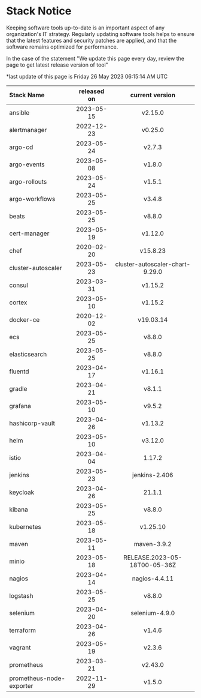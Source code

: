 # Stack Notice  
  

Keeping software tools up-to-date is an important aspect of any organization's IT strategy. Regularly updating software tools helps to ensure that the latest features and security patches are applied, and that the software remains optimized for performance.

In the case of the statement "We update this page every day, review the page to get latest release version of tool"  

*last update of this page is Friday 26 May 2023 06:15:14 AM UTC

<center>

| Stack Name | released on    | current version    |
| :----- | :---: | :---: |
|ansible|2023-05-15|v2.15.0|
|alertmanager|2022-12-23|v0.25.0|
|argo-cd|2023-05-24|v2.7.3|
|argo-events|2023-05-08|v1.8.0|
|argo-rollouts|2023-05-24|v1.5.1|
|argo-workflows|2023-05-25|v3.4.8|
|beats|2023-05-25|v8.8.0|
|cert-manager|2023-05-19|v1.12.0|
|chef|2020-02-20|v15.8.23|
|cluster-autoscaler|2023-05-23|cluster-autoscaler-chart-9.29.0|
|consul|2023-03-31|v1.15.2|
|cortex|2023-05-10|v1.15.2|
|docker-ce|2020-12-02|v19.03.14|
|ecs|2023-05-25|v8.8.0|
|elasticsearch|2023-05-25|v8.8.0|
|fluentd|2023-04-17|v1.16.1|
|gradle|2023-04-21|v8.1.1|
|grafana|2023-05-10|v9.5.2|
|hashicorp-vault|2023-04-26|v1.13.2|
|helm|2023-05-10|v3.12.0|
|istio|2023-04-04|1.17.2|
|jenkins|2023-05-23|jenkins-2.406|
|keycloak|2023-04-26|21.1.1|
|kibana|2023-05-25|v8.8.0|
|kubernetes|2023-05-18|v1.25.10|
|maven|2023-05-11|maven-3.9.2|
|minio|2023-05-18|RELEASE.2023-05-18T00-05-36Z|
|nagios|2023-04-14|nagios-4.4.11|
|logstash|2023-05-25|v8.8.0|
|selenium|2023-04-20|selenium-4.9.0|
|terraform|2023-04-26|v1.4.6|
|vagrant|2023-05-19|v2.3.6|
|prometheus|2023-03-21|v2.43.0|
|prometheus-node-exporter|2022-11-29|v1.5.0|

</center>
